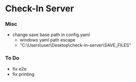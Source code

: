 # Check-In Server

### Misc

- change save base path in config.yaml
	- windows yaml path escape
	- "C:\\Users\\user\\Desktop\\check-in-server\\SAVE_FILES"

### To Do

- fix e2e
- fix printing